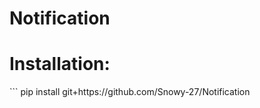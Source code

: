 # Notification

<h1>Installation: </h1>
```
pip install git+https://github.com/Snowy-27/Notification

```
